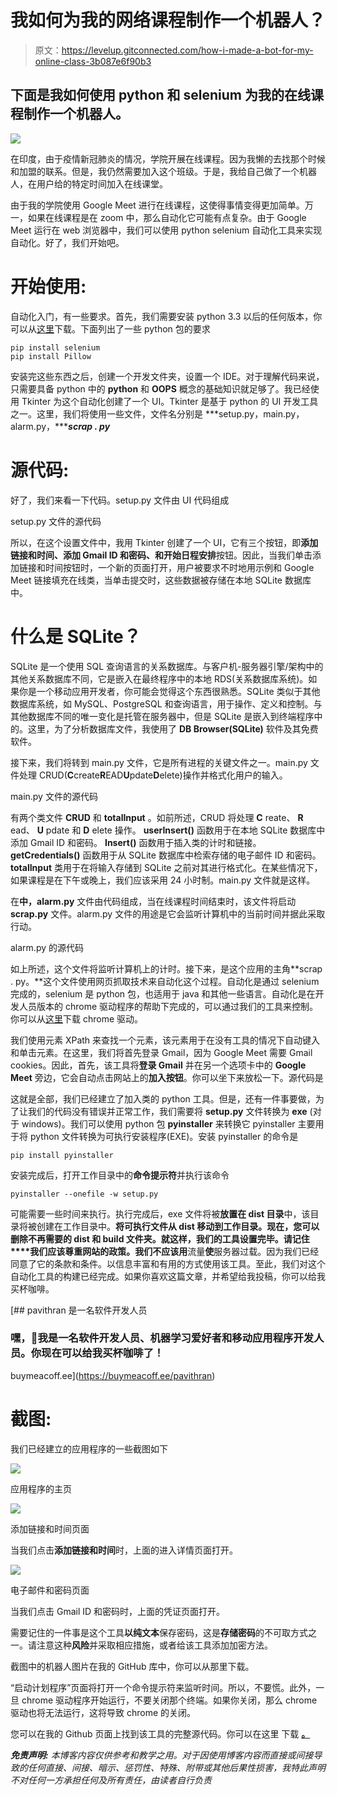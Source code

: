 # 我如何为我的网络课程制作一个机器人？

> 原文：<https://levelup.gitconnected.com/how-i-made-a-bot-for-my-online-class-3b087e6f90b3>

## 下面是我如何使用 python 和 selenium 为我的在线课程制作一个机器人。

![](img/a498791e5b67a82acb3dd250161c2a93.png)

在印度，由于疫情新冠肺炎的情况，学院开展在线课程。因为我懒的去找那个时候和加盟的联系。但是，我仍然需要加入这个班级。于是，我给自己做了一个机器人，在用户给的特定时间加入在线课堂。

由于我的学院使用 Google Meet 进行在线课程，这使得事情变得更加简单。万一，如果在线课程是在 zoom 中，那么自动化它可能有点复杂。由于 Google Meet 运行在 web 浏览器中，我们可以使用 python selenium 自动化工具来实现自动化。好了，我们开始吧。

# 开始使用:

自动化入门，有一些要求。首先，我们需要安装 python 3.3 以后的任何版本，你可以从[这里](https://www.python.org/downloads/)下载。下面列出了一些 python 包的要求

```
pip install selenium
pip install Pillow
```

安装完这些东西之后，创建一个开发文件夹，设置一个 IDE。对于理解代码来说，只需要具备 python 中的 **python** 和 **OOPS** 概念的基础知识就足够了。我已经使用 Tkinter 为这个自动化创建了一个 UI。Tkinter 是基于 python 的 UI 开发工具之一。这里，我们将使用一些文件，文件名分别是 ***setup.py，main.py，alarm.py，******scrap . py***

# 源代码:

好了，我们来看一下代码。setup.py 文件由 UI 代码组成

setup.py 文件的源代码

所以，在这个设置文件中，我用 Tkinter 创建了一个 UI，它有三个按钮，即**添加链接和时间、添加 Gmail ID 和密码、**和**开始日程安排**按钮。因此，当我们单击添加链接和时间按钮时，一个新的页面打开，用户被要求不时地用示例和 Google Meet 链接填充在线类，当单击提交时，这些数据被存储在本地 SQLite 数据库中。

# 什么是 SQLite？

SQLite 是一个使用 SQL 查询语言的关系数据库。与客户机-服务器引擎/架构中的其他关系数据库不同，它是嵌入在最终程序中的本地 RDS(关系数据库系统)。如果你是一个移动应用开发者，你可能会觉得这个东西很熟悉。SQLite 类似于其他数据库系统，如 MySQL、PostgreSQL 和查询语言，用于操作、定义和控制。与其他数据库不同的唯一变化是托管在服务器中，但是 SQLite 是嵌入到终端程序中的。这里，为了分析数据库文件，我使用了 **DB Browser(SQLite)** 软件及其免费软件。

接下来，我们将转到 main.py 文件，它是所有进程的关键文件之一。main.py 文件处理 CRUD(**C**create**R**EAD**U**pdate**D**elete)操作并格式化用户的输入。

main.py 文件的源代码

有两个类文件 **CRUD** 和 **totalInput** 。如前所述，CRUD 将处理 **C** reate、 **R** ead、 **U** pdate 和 **D** elete 操作。 **userInsert()** 函数用于在本地 SQLite 数据库中添加 Gmail ID 和密码。 **Insert()** 函数用于插入类的计时和链接。 **getCredentials()** 函数用于从 SQLite 数据库中检索存储的电子邮件 ID 和密码。 **totalInput** 类用于在将输入存储到 SQLite 之前对其进行格式化。在某些情况下，如果课程是在下午或晚上，我们应该采用 24 小时制。main.py 文件就是这样。

在**中，alarm.py** 文件由代码组成，当在线课程时间结束时，该文件将启动 **scrap.py** 文件。alarm.py 文件的用途是它会监听计算机中的当前时间并据此采取行动。

alarm.py 的源代码

如上所述，这个文件将监听计算机上的计时。接下来，是这个应用的主角**scrap . py。**这个文件使用网页抓取技术来自动化这个过程。自动化是通过 selenium 完成的，selenium 是 python 包，也适用于 java 和其他一些语言。自动化是在开发人员版本的 chrome 驱动程序的帮助下完成的，可以通过我们的工具来控制。你可以从[这里](https://chromedriver.chromium.org/downloads)下载 chrome 驱动。

我们使用元素 XPath 来查找一个元素，该元素用于在没有工具的情况下自动键入和单击元素。在这里，我们将首先登录 Gmail，因为 Google Meet 需要 Gmail cookies。因此，首先，该工具将**登录 Gmail** 并在另一个选项卡中的 **Google Meet** 旁边，它会自动点击网站上的**加入按钮**。你可以坐下来放松一下。源代码是

这就是全部，我们已经建立了加入类的 python 工具。但是，还有一件事要做，为了让我们的代码没有错误并正常工作，我们需要将 **setup.py** 文件转换为 **exe** (对于 windows)。我们可以使用 python 包 **pyinstaller** 来转换它 pyinstaller 主要用于将 python 文件转换为可执行安装程序(EXE)。安装 pyinstaller 的命令是

```
pip install pyinstaller
```

安装完成后，打开工作目录中的**命令提示符**并执行该命令

```
pyinstaller --onefile -w setup.py
```

可能需要一些时间来执行。执行完成后，exe 文件将被**放置在 dist 目录**中，该目录将被创建在工作目录中。**将可执行文件从 dist 移动到工作目录。**现在，您可以删除不再需要的 dist 和 build 文件夹。就这样，我们的工具设置完毕。**请记住****我们应该尊重网站的政策**。我们**不应该用**流量**使**服务器过载。因为我们已经同意了它的条款和条件。以信息丰富和有用的方式使用该工具。至此，我们对这个自动化工具的构建已经完成。如果你喜欢这篇文章，并希望给我投稿，你可以给我买杯咖啡。

[](https://buymeacoff.ee/pavithran) [## pavithran 是一名软件开发人员

### 嘿，👋我是一名软件开发人员、机器学习爱好者和移动应用程序开发人员。你现在可以给我买杯咖啡了！

buymeacoff.ee](https://buymeacoff.ee/pavithran) 

# 截图:

我们已经建立的应用程序的一些截图如下

![](img/50eea5dd6de3bac67c39fc369307b235.png)

应用程序的主页

![](img/9f4166899fd64223771e428a807bfcd2.png)

添加链接和时间页面

当我们点击**添加链接和时间**时，上面的进入详情页面打开。

![](img/527e955e4a2eb318f4b19820643fa88c.png)

电子邮件和密码页面

当我们点击 Gmail ID 和密码时，上面的凭证页面打开。

需要记住的一件事是这个工具**以纯文本**保存密码，这是**存储密码**的不可取方式之一。请注意这种**风险**并采取相应措施，或者给该工具添加加密方法。

截图中的机器人图片在我的 GitHub 库中，你可以从那里下载。

“启动计划程序”页面将打开一个命令提示符来监听时间。所以，不要慌。此外，一旦 chrome 驱动程序开始运行，不要关闭那个终端。如果你关闭，那么 chrome 驱动也将无法运行，这将导致 chrome 的关闭。

您可以在我的 Github 页面上找到该工具的完整源代码。你可以在这里 下载 [**。**](https://github.com/Pavithran-07/Automated_online_class_tool)

***免责声明:*** *本博客内容仅供参考和教学之用。对于因使用博客内容而直接或间接导致的任何直接、间接、暗示、惩罚性、特殊、附带或其他后果性损害，我特此声明不对任何一方承担任何及所有责任，由读者自行负责*